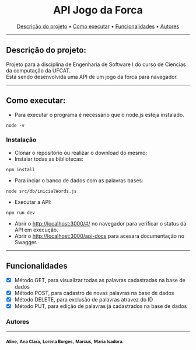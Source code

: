 <h1 align="center">API Jogo da Forca</h1>

<p align="center">
 <a href="#descricao">Descrição do projeto</a> •
 <a href="#executar">Como executar</a> • 
 <a href="#funcionalidades">Funcionalidades</a> • 
 <a href="#autores">Autores</a>
</p>

---

## Descrição do projeto:

<p> Projeto para a disciplina de Engenharia de Software I do curso de Ciencias da computação da UFCAT. <br>
Está sendo desenvolvida uma API de um jogo da forca para navegador. </p>

---

## Como executar:

- Para executar o programa é necessário que o node.js esteja instalado.
```
node -v
```

### Instalação

- Clonar o repositório ou realizar o download do mesmo;
- Instalar todas as bibliotecas:

```
npm install
```

- Para inciar o banco de dados com as palavras bases:

```
node src/db/inicialWords.js
```

- Executar a API:

```
npm run dev
```

- Abrir o [http://localhost:3000/#/](http://localhost:3000/#/) no navegador para verificar o status da API em execução.
- Abrir o [http://localhost:3000/api-docs](http://localhost:3000/api-docs) para acesara documentação no Swagger.

---

## Funcionalidades

- [x] Método GET, para visualizar todas as palavras cadastradas na base de dados
- [x] Método POST, para cadastro de novas palavras na base de dados
- [x] Método DELETE, para exclusão de palavras atravez do ID
- [x] Método PUT, para edição de palavras já cadastrados na base de dados

### Autores

---

<a>
 <sub><b>Aline,</b></sub>
 <sub><b>Ana Clara,</b></sub>
 <sub><b>Lorena Borges,</b></sub>
 <sub><b>Marcus,</b></sub>
 <sub><b>Maria Isadora.</b></sub>
 </a>
